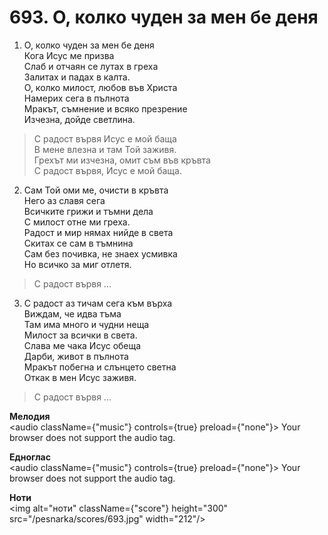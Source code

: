 # 693. О, колко чуден за мен бе деня

1. О, колко чуден за мен бе деня  
Кога Исус ме призва  
Слаб и отчаян се лутах в греха  
Залитах и падах в калта.  
О, колко милост, любов във Христа  
Намерих сега в пълнота  
Мракът, съмнение и всяко презрение  
Изчезна, дойде светлина.  

> С радост вървя Исус е мой баща  
> В мене влезна и там Той заживя.  
> Грехът ми изчезна, омит съм във кръвта  
> С радост вървя, Исус е мой баща.  

2. Сам Той оми ме, очисти в кръвта  
Него аз славя сега  
Всичките грижи и тъмни дела  
С милост отне ми греха.  
Радост и мир нямах нийде в света  
Скитах се сам в тъмнина  
Сам без почивка, не знаех усмивка  
Но всичко за миг отлетя.  

> С радост вървя ...  

3. С радост аз тичам сега към върха  
Виждам, че идва тъма  
Там има много и чудни неща  
Милост за всички в света.  
Слава ме чака Исус обеща  
Дарби, живот в пълнота  
Мракът побегна и слънцето светна  
Откак в мен Исус заживя.  

> С радост вървя ...

**Мелодия**  
<audio className={"music"} controls={true} preload={"none"}>
    <source src="/pesnarka/mp3/693.mp3" type="audio/mpeg"/>
    Your browser does not support the audio tag.
</audio>

**Едноглас**  
<audio className={"music"} controls={true} preload={"none"}>
    <source src="/pesnarka/transp/693.mp3" type="audio/mpeg"/>
    Your browser does not support the audio tag.
</audio>

**Ноти**  
<img alt="ноти" className={"score"} height="300" src="/pesnarka/scores/693.jpg" width="212"/>
